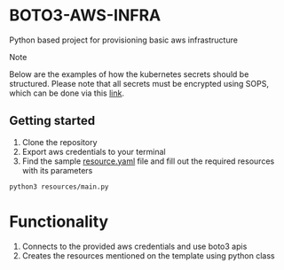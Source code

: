 # BOTO3-AWS-INFRA

Python based project for provisioning basic aws infrastructure

> [!NOTE]
> Below are the examples of how the kubernetes secrets should be structured. Please note that all secrets must be encrypted using SOPS, which can be done via this [link](../secrets/README.md).

## Getting started
1. Clone the repository
2. Export aws credentials to your terminal
3. Find the sample [resource.yaml](resource.yaml) file and fill out the required resources with its parameters

```
python3 resources/main.py
```

# Functionality
1. Connects to the provided aws credentials and use boto3 apis
2.  Creates the resources mentioned on the template using python class
